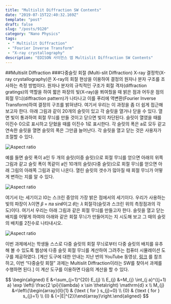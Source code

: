 ```yaml
---
title: "Multislit Diffraction SW Contents"
date: "2019-07-15T22:40:32.169Z"
template: "post"
draft: false
slug: "/posts/9120"
category: "Nano Physics"
tags: 
 - " Multislit Diffraction"
 - "Fourier Inverse Transform"
 - "X-ray crystallography"
description: "EDISON 사이언스 앱 Multislit Diffraction SW Contents"
---
```

##Multislit Diffraction
###다중슬릿 회절 (Multi-slit Diffraction)
X-ray 결정학(X-ray crystallography)은 X-ray의 회절 현상을 이용하여 결정의 원자나 분자 구조를 조사하는 측정 방법이다. 원자나 분자의 규칙적인 구조가 회절 격자(diffraction gratings)의 역할을 하여 짧은 파장의 빛(X-ray)을 쬐여줬을 때 밝은 점과 어두운 점의 회절 무늬(diffraction pattern)가 나타나고 이를 푸리에 역변환(Fourier Inverse Transform)하여 결정의 구조를 밝혀낸다. 여기서 우리는 이 과정을 좀 더 쉽게 접근해 보고자 한다. 아래 그림과 같이 20개의 슬릿이 있고 각 슬릿을 열거나 닫을 수 있다. 열면 빛이 통과하여 회절 무늬를 만들 것이고 닫으면 빛이 차단된다. 슬릿이 열였을 때를 이진수 0으로 표시하고 닫혔을 때를 이진수 1로 표시한다. 각 슬릿의 폭은 a로 모두 같고 연속한 슬릿을 열면 슬릿의 폭은 그만큼 늘어난다. 각 슬릿을 열고 닫는 것은 사용자가 조절할 수 있다.


![Aspect ratio](/media/POST/9120/0.jpg)


예를 들면 슬릿 폭이 a인 두 개의 슬릿(이중 슬릿)으로 회절 무늬를 얻으면 아래의 위쪽 그림과 같고 슬릿 폭이 똑같이 a인 10개의 슬릿(다중 슬릿)으로 회절 무늬를 얻으면 아래 그림의 아래쪽 그림과 같이 나온다. 열린 슬릿의 갯수가 많아질 때 회절 무늬가 어떻게 변하는 지를 알 수 있다.


![Aspect ratio](/media/POST/9120/1.jpg)



여기서 I는 세기이고 I0는 스크린 중앙의 가장 밝은 점에서의 세기이다. 우리가 사용하는 빛의 파장이 λ이면 𝛽 = 𝜋𝑎 sin𝜃이고 𝜃는 𝜆
회절각(슬릿과 스크린 위의 측정점과의 각도)이다. 여기서 우리는 아래 그림과 같은 회절 무늬를 만들고자 한다. 슬릿을 열고 닫는 배치를 어떻게 하여야 아래와 같은 회절 무늬가 만들어지는 지 시도해 보고 그 때의 슬릿의 배치를 2진수로 나타내시오.


![Aspect ratio](/media/POST/9120/2.jpg)


이번 과제에서는 학생들 스스로 다중 슬릿의 회절 무늬로부터 다중 슬릿의 배치를 유추해 볼 수 있도록 웹상에 다중 슬릿 회절 무늬를 계산하여 그려주는 컴퓨터 시뮬레이션 도구를 제공하였다. [계산 도구에 대한 안내는 지난 번의 YouTube 동영상, [링크](http://goo.gl/YyYFWq) 를 참조하고, 이번 “다중슬릿 회절” 과제는 Multislit Diffraction이라는 SW를 찾아서 과제를 수행하면 된다.] 이 계산 도구를 이용하면 다음의 계산을 할 수 있다.


$$
\begin{aligned} E &=\sum_{j=1}^{20} E_{j} \\ E_{j} &=M_{j} \int_{j a}^{(j+1) a} \exp \left(i \frac{2 \pi}{\lambda} x \sin \theta\right) \mathrm{d} x \\ M_{j} &=\left\{\begin{array}{ll}{1} & {\text { for } s_{j}=0} \\ {0} & {\text { for } s_{j}=1} \\ {I} & {=|E|^{2}}\end{array}\right.\end{aligned}
$$

